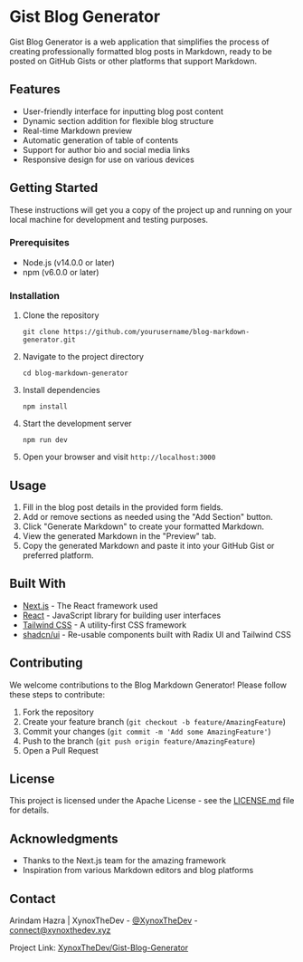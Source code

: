 # Gist Blog Generator

Gist Blog Generator is a web application that simplifies the process of creating professionally formatted blog posts in Markdown, ready to be posted on GitHub Gists or other platforms that support Markdown.

## Features

- User-friendly interface for inputting blog post content
- Dynamic section addition for flexible blog structure
- Real-time Markdown preview
- Automatic generation of table of contents
- Support for author bio and social media links
- Responsive design for use on various devices

## Getting Started

These instructions will get you a copy of the project up and running on your local machine for development and testing purposes.

### Prerequisites

- Node.js (v14.0.0 or later)
- npm (v6.0.0 or later)

### Installation

1. Clone the repository
   ```
   git clone https://github.com/yourusername/blog-markdown-generator.git
   ```

2. Navigate to the project directory
   ```
   cd blog-markdown-generator
   ```

3. Install dependencies
   ```
   npm install
   ```

4. Start the development server
   ```
   npm run dev
   ```

5. Open your browser and visit `http://localhost:3000`

## Usage

1. Fill in the blog post details in the provided form fields.
2. Add or remove sections as needed using the "Add Section" button.
3. Click "Generate Markdown" to create your formatted Markdown.
4. View the generated Markdown in the "Preview" tab.
5. Copy the generated Markdown and paste it into your GitHub Gist or preferred platform.

## Built With

- [Next.js](https://nextjs.org/) - The React framework used
- [React](https://reactjs.org/) - JavaScript library for building user interfaces
- [Tailwind CSS](https://tailwindcss.com/) - A utility-first CSS framework
- [shadcn/ui](https://ui.shadcn.com/) - Re-usable components built with Radix UI and Tailwind CSS

## Contributing

We welcome contributions to the Blog Markdown Generator! Please follow these steps to contribute:

1. Fork the repository
2. Create your feature branch (`git checkout -b feature/AmazingFeature`)
3. Commit your changes (`git commit -m 'Add some AmazingFeature'`)
4. Push to the branch (`git push origin feature/AmazingFeature`)
5. Open a Pull Request

## License

This project is licensed under the Apache License - see the [LICENSE.md](https://github.com/XynoxTheDev/Gist-Blog-Generator/blob/main/LICENSE) file for details.

## Acknowledgments

- Thanks to the Next.js team for the amazing framework
- Inspiration from various Markdown editors and blog platforms

## Contact

Arindam Hazra | XynoxTheDev - [@XynoxTheDev](https://github.com/XynoxTheDev/) - [connect@xynoxthedev.xyz](mailto:connect@xynoxthedev.xyz)

Project Link: [XynoxTheDev/Gist-Blog-Generator](https://github.com/XynoxTheDev/Gist-Blog-Generator)